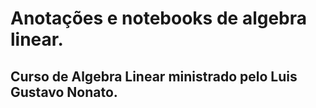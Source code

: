 # Anotações e notebooks de algebra linear.
## Curso de Algebra Linear ministrado pelo Luis Gustavo Nonato.
